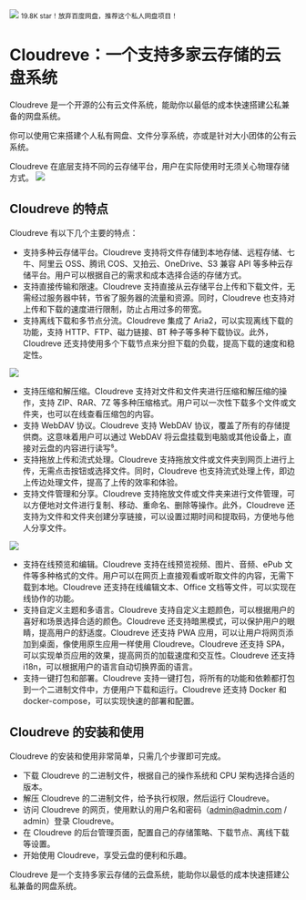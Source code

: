 <img src="/assets/image/240114-私人网盘-1.png" style="max-width: 70%; height: auto;">
<small>19.8K star！放弃百度网盘，推荐这个私人网盘项目！</small>


# Cloudreve：一个支持多家云存储的云盘系统

Cloudreve 是一个开源的公有云文件系统，能助你以最低的成本快速搭建公私兼备的网盘系统。

你可以使用它来搭建个人私有网盘、文件分享系统，亦或是针对大小团体的公有云系统。

Cloudreve 在底层支持不同的云存储平台，用户在实际使用时无须关心物理存储方式。
![](/assets/image/240114-私人网盘-1.png)
## Cloudreve 的特点

Cloudreve 有以下几个主要的特点：

- 支持多种云存储平台。Cloudreve 支持将文件存储到本地存储、远程存储、七牛、阿里云 OSS、腾讯 COS、又拍云、OneDrive、S3 兼容 API 等多种云存储平台。用户可以根据自己的需求和成本选择合适的存储方式。
- 支持直接传输和限速。Cloudreve 支持直接从云存储平台上传和下载文件，无需经过服务器中转，节省了服务器的流量和资源。同时，Cloudreve 也支持对上传和下载的速度进行限制，防止占用过多的带宽。
- 支持离线下载和多节点分流。Cloudreve 集成了 Aria2，可以实现离线下载的功能，支持 HTTP、FTP、磁力链接、BT 种子等多种下载协议。此外，Cloudreve 还支持使用多个下载节点来分担下载的负载，提高下载的速度和稳定性。

![](/assets/image/240114-私人网盘-2.png)


- 支持压缩和解压缩。Cloudreve 支持对文件和文件夹进行压缩和解压缩的操作，支持 ZIP、RAR、7Z 等多种压缩格式。用户可以一次性下载多个文件或文件夹，也可以在线查看压缩包的内容。
- 支持 WebDAV 协议。Cloudreve 支持 WebDAV 协议，覆盖了所有的存储提供商。这意味着用户可以通过 WebDAV 将云盘挂载到电脑或其他设备上，直接对云盘的内容进行读写⁵。
- 支持拖放上传和流式处理。Cloudreve 支持拖放文件或文件夹到网页上进行上传，无需点击按钮或选择文件。同时，Cloudreve 也支持流式处理上传，即边上传边处理文件，提高了上传的效率和体验。
- 支持文件管理和分享。Cloudreve 支持拖放文件或文件夹来进行文件管理，可以方便地对文件进行复制、移动、重命名、删除等操作。此外，Cloudreve 还支持为文件和文件夹创建分享链接，可以设置过期时间和提取码，方便地与他人分享文件。

![](/assets/image/240114-私人网盘-3.png)
- 支持在线预览和编辑。Cloudreve 支持在线预览视频、图片、音频、ePub 文件等多种格式的文件。用户可以在网页上直接观看或听取文件的内容，无需下载到本地。Cloudreve 还支持在线编辑文本、Office 文档等文件，可以实现在线协作的功能。
- 支持自定义主题和多语言。Cloudreve 支持自定义主题颜色，可以根据用户的喜好和场景选择合适的颜色。Cloudreve 还支持暗黑模式，可以保护用户的眼睛，提高用户的舒适度。Cloudreve 还支持 PWA 应用，可以让用户将网页添加到桌面，像使用原生应用一样使用 Cloudreve。Cloudreve 还支持 SPA，可以实现单页应用的效果，提高网页的加载速度和交互性。Cloudreve 还支持 i18n，可以根据用户的语言自动切换界面的语言。
- 支持一键打包和部署。Cloudreve 支持一键打包，将所有的功能和依赖都打包到一个二进制文件中，方便用户下载和运行。Cloudreve 还支持 Docker 和 docker-compose，可以实现快速的部署和配置。

## Cloudreve 的安装和使用

Cloudreve 的安装和使用非常简单，只需几个步骤即可完成。

- 下载 Cloudreve 的二进制文件，根据自己的操作系统和 CPU 架构选择合适的版本。
- 解压 Cloudreve 的二进制文件，给予执行权限，然后运行 Cloudreve。
- 访问 Cloudreve 的网页，使用默认的用户名和密码（admin@admin.com / admin）登录 Cloudreve。
- 在 Cloudreve 的后台管理页面，配置自己的存储策略、下载节点、离线下载等设置。
- 开始使用 Cloudreve，享受云盘的便利和乐趣。

Cloudreve 是一个支持多家云存储的云盘系统，能助你以最低的成本快速搭建公私兼备的网盘系统。


